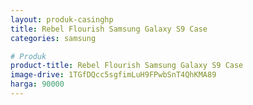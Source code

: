 ```yaml
---
layout: produk-casinghp
title: Rebel Flourish Samsung Galaxy S9 Case
categories: samsung

# Produk
product-title: Rebel Flourish Samsung Galaxy S9 Case
image-drive: 1TGfDQcc5sgfimLuH9FPwbSnT4QhKMA89
harga: 90000
---
```

